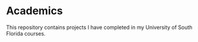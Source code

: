 # Academics
This repository contains projects I have completed in my University of South Florida courses.
